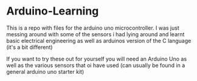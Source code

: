 # Arduino-Learning

This is a repo with files for the arduino uno microcontroller. I was just messing around with some of the sensors i had lying around and learnt  basic electrical engineering as well as arduinos version of the C language (it's a bit different)

If you want to try these out for yourself you will need an Arduino Uno as well as the various sensors that oi have used (can usually be found in a general arduino uno starter kit)
